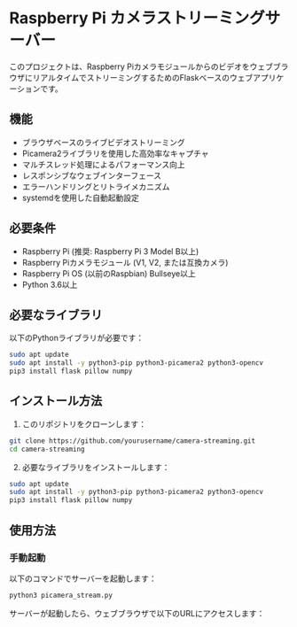 # Raspberry Pi カメラストリーミングサーバー

このプロジェクトは、Raspberry PiカメラモジュールからのビデオをウェブブラウザにリアルタイムでストリーミングするためのFlaskベースのウェブアプリケーションです。

## 機能

- ブラウザベースのライブビデオストリーミング
- Picamera2ライブラリを使用した高効率なキャプチャ
- マルチスレッド処理によるパフォーマンス向上
- レスポンシブなウェブインターフェース
- エラーハンドリングとリトライメカニズム
- systemdを使用した自動起動設定

## 必要条件

- Raspberry Pi (推奨: Raspberry Pi 3 Model B以上)
- Raspberry Piカメラモジュール (V1, V2, または互換カメラ)
- Raspberry Pi OS (以前のRaspbian) Bullseye以上
- Python 3.6以上

## 必要なライブラリ

以下のPythonライブラリが必要です：

```bash
sudo apt update
sudo apt install -y python3-pip python3-picamera2 python3-opencv
pip3 install flask pillow numpy
```

## インストール方法

1. このリポジトリをクローンします：

```bash
git clone https://github.com/yourusername/camera-streaming.git
cd camera-streaming
```

2. 必要なライブラリをインストールします：

```bash
sudo apt update
sudo apt install -y python3-pip python3-picamera2 python3-opencv
pip3 install flask pillow numpy
```

## 使用方法

### 手動起動

以下のコマンドでサーバーを起動します：

```bash
python3 picamera_stream.py
```

サーバーが起動したら、ウェブブラウザで以下のURLにアクセスします： 